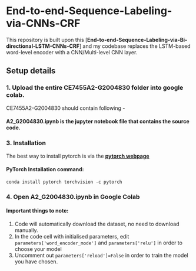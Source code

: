 # End-to-end-Sequence-Labeling-via-CNNs-CRF 

This repository is built upon this [**End-to-end-Sequence-Labeling-via-Bi-directional-LSTM-CNNs-CRF**] and my codebase replaces the LSTM-based word-level encoder with a CNN/Multi-level CNN layer. 


## Setup details

### 1. Upload the entire **CE7455A2-G2004830** folder into google colab. 

CE7455A2-G2004830 should contain following -

####  A2_G2004830.ipynb is the jupyter notebook file that contains the source code.


### 3. Installation
The best way to install pytorch is via the [**pytorch webpage**](http://pytorch.org/)

####  PyTorch Installation command:
`conda install pytorch torchvision -c pytorch`

### 4. Open **A2_G2004830.ipynb** in Google Colab

#### **Important things to note**:
1. Code will automatically download the dataset, no need to download manually.
2. In the code cell with initialised parameters, edit `parameters['word_encoder_mode']` and `parameters['relu']` in order to choose your model
3. Uncomment out `parameters['reload']=False` in order to train the model you have chosen.  
